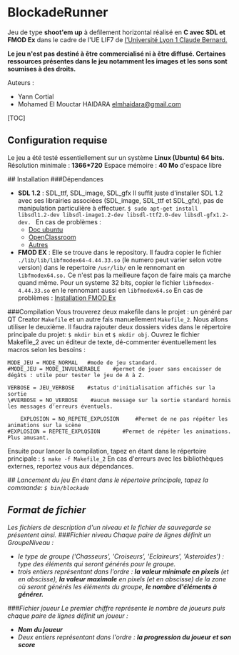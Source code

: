 BlockadeRunner <i class="icon-rocket"></i>
===================




Jeu de type **shoot'em up** à defilement horizontal réalisé en **C avec SDL et FMOD Ex** dans le cadre de l'UE LIF7 de [l'Université Lyon 1 Claude Bernard.](http://www.univ-lyon1.fr/)

**Le jeu n'est pas destiné à être commercialisé ni à être diffusé. Certaines ressources présentes dans le jeu notamment les images	et les sons sont soumises à des droits.**

Auteurs : 
- Yann Cortial
- Mohamed El Mouctar HAIDARA <elmhaidara@gmail.com>

[TOC]


## <i class="icon-cog"></i> Configuration requise
Le jeu a été testé essentiellement sur un système **Linux (Ubuntu) 64 bits.**
Résolution minimale :  **1366*720**
Espace mémoire : **40 Mo** d'espace libre

##<i class="icon-plus"> </i> Installation
###Dépendances

* **SDL 1.2** : SDL_ttf,  SDL_image,  SDL_gfx
Il suffit juste d'installer SDL 1.2 avec ses librairies associées (SDL_image, SDL_ttf et SDL_gfx), pas de manipulation particulière à effectuer.
`$ sudo apt-get install libsdl1.2-dev libsdl-image1.2-dev libsdl-ttf2.0-dev libsdl-gfx1.2-dev. `
En cas de problèmes : 
	* [Doc ubuntu](http://doc.ubuntu-fr.org/sdl) 
	* [OpenClassroom](http://fr.openclassrooms.com/informatique/cours/apprenez-a-programmer-en-c/installation-de-la-sdl )
	* [Autres](http://loka.developpez.com/tutoriel/sdl/installation/)
* **FMOD EX** <i class="icon-music"></i> : Elle se trouve dans le repository. 
Il faudra copier  le fichier `./lib/lib/libfmodex64-4.44.33.so` (le numero peut varier selon votre version) dans le repertoire `/usr/lib/` en le rennomant  en `libfmodex64.so.` Ce n'est pas la meilleure façon de faire mais ça marche quand même.	Pour un systeme 32 bits, copier le fichier `libfmodex-4.44.33.so`  en le rennomant aussi en `libfmodex64.so`
En cas de problèmes : [Installation FMOD Ex](http://sindev.blogspot.fr/2009/02/how-to-installer-la-fmod-ex-sur-linux.html)

###Compilation
Vous trouverez deux makefile dans le projet : un généré par QT Creator `Makefile` et un autre fais manuellement `Makefile_2`. Nous allons utiliser le deuxième. 
Il faudra rajouter deux dossiers vides dans le répertoire principale du projet: `$ mkdir bin` et `$ mkdir obj`.
Ouvrez le fichier Makefile_2 avec un éditeur de texte, dé-commenter éventuellement les macros selon les besoins : 

	MODE_JEU = MODE_NORMAL   #mode de jeu standard.
	#MODE_JEU = MODE_INVULNERABLE	 #permet de jouer sans encaisser de dégâts : utile pour tester le jeu de A à Z.
	
	VERBOSE = JEU_VERBOSE    #status d'initialisation affichés sur la sortie
	\#VERBOSE = NO_VERBOSE    #aucun message sur la sortie standard hormis les messages d'erreurs éventuels. 
	
		EXPLOSION = NO_REPETE_EXPLOSION 	#Permet de ne pas répéter les animations sur la scène
	#EXPLOSION = REPETE_EXPLOSION 		#Permet de répéter les animations. Plus amusant.

Ensuite pour lancer la compilation, tapez en étant dans le répertoire principale : 
`$ make -f Makefile_2`
En cas d'erreurs avec les bibliothèques externes, reportez vous aux dépendances.

##<i class="icon-play"> Lancement du jeu
En étant dans le répertoire principale, tapez la commande:
`$ bin/blockade`

## <i class="icon-file">  Format de fichier 
Les fichiers de description d'un niveau et le fichier de sauvegarde se présentent ainsi.
###Fichier niveau
Chaque paire de lignes définit un GroupeNiveau : 
- le type de groupe ('Chasseurs', 'Croiseurs', 'Eclaireurs', 'Asteroides') : type des éléments qui seront générés pour le groupe. 
- trois entiers représentant dans l'ordre : **la valeur minimale en pixels** (et en abscisse),  **la valeur maximale** en pixels (et en abscisse) de la zone où seront générés les éléments du groupe, **le nombre d'éléments à générer.**

###Fichier joueur
Le premier chiffre représente le nombre de joueurs puis chaque paire de lignes définit un joueur :	
- **Nom du joueur**
- Deux entiers représentant dans l'ordre : **la progression du joueur et son score** 







